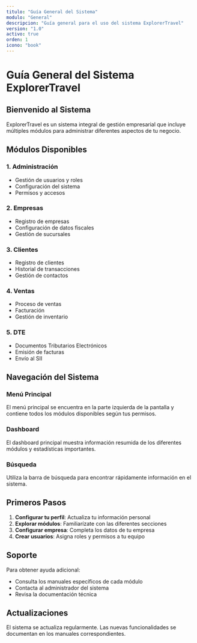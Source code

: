 ```yaml
---
titulo: "Guía General del Sistema"
modulo: "General"
descripcion: "Guía general para el uso del sistema ExplorerTravel"
version: "1.0"
activo: true
orden: 1
icono: "book"
---
```


# Guía General del Sistema ExplorerTravel

## Bienvenido al Sistema

ExplorerTravel es un sistema integral de gestión empresarial que incluye múltiples módulos para administrar diferentes aspectos de tu negocio.

## Módulos Disponibles

### 1. Administración
- Gestión de usuarios y roles
- Configuración del sistema
- Permisos y accesos

### 2. Empresas
- Registro de empresas
- Configuración de datos fiscales
- Gestión de sucursales

### 3. Clientes
- Registro de clientes
- Historial de transacciones
- Gestión de contactos

### 4. Ventas
- Proceso de ventas
- Facturación
- Gestión de inventario

### 5. DTE
- Documentos Tributarios Electrónicos
- Emisión de facturas
- Envío al SII

## Navegación del Sistema

### Menú Principal
El menú principal se encuentra en la parte izquierda de la pantalla y contiene todos los módulos disponibles según tus permisos.

### Dashboard
El dashboard principal muestra información resumida de los diferentes módulos y estadísticas importantes.

### Búsqueda
Utiliza la barra de búsqueda para encontrar rápidamente información en el sistema.

## Primeros Pasos

1. **Configurar tu perfil**: Actualiza tu información personal
2. **Explorar módulos**: Familiarízate con las diferentes secciones
3. **Configurar empresa**: Completa los datos de tu empresa
4. **Crear usuarios**: Asigna roles y permisos a tu equipo

## Soporte

Para obtener ayuda adicional:
- Consulta los manuales específicos de cada módulo
- Contacta al administrador del sistema
- Revisa la documentación técnica

## Actualizaciones

El sistema se actualiza regularmente. Las nuevas funcionalidades se documentan en los manuales correspondientes.

